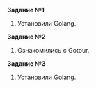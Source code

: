 **Задание №1**    
1. Установили Golang.   
   
**Задание №2**    
1. Ознакомились с Gotour.  

**Задание №3**    
1. Установили Golang.   
